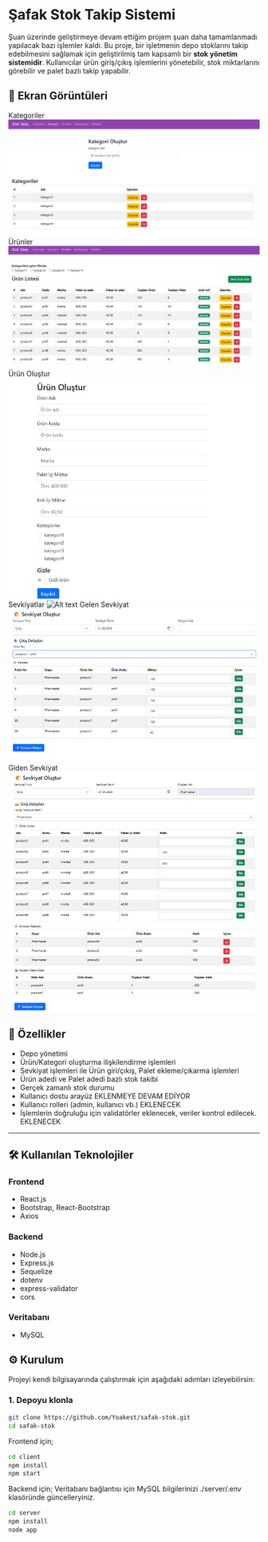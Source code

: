 # Şafak Stok Takip Sistemi

Şuan üzerinde geliştirmeye devam ettiğim projem şuan daha tamamlanmadı yapılacak bazı işlemler kaldı.
Bu proje, bir işletmenin depo stoklarını takip edebilmesini sağlamak için geliştirilmiş tam kapsamlı bir **stok yönetim sistemidir**. Kullanıcılar ürün giriş/çıkış işlemlerini yönetebilir, stok miktarlarını görebilir ve palet bazlı takip yapabilir.

## 📸 Ekran Görüntüleri
Kategoriler
![Alt text](/screenshot/category.png?raw=true "Optional Title")
Ürünler
![Alt text](/screenshot/product.png?raw=true "Optional Title")
Ürün Oluştur
![Alt text](/screenshot/createProduct.png?raw=true "Optional Title")
Sevkiyatlar
![Alt text](/screenshot/shipmet.png?raw=true "Optional Title")
Gelen Sevkiyat
![Alt text](/screenshot/inboundShipment.png?raw=true "Optional Title")
Giden Sevkiyat
![Alt text](/screenshot/outBoundShipment.png?raw=true "Optional Title")
## 🚀 Özellikler

- Depo yönetimi
- Ürün/Kategori oluşturma ilişkilendirme işlemleri
- Sevkiyat işlemleri ile Ürün giri/çıkış, Palet ekleme/çıkarma işlemleri
- Ürün adedi ve Palet adedi bazlı stok takibi
- Gerçek zamanlı stok durumu
- Kullanıcı dostu arayüz EKLENMEYE DEVAM EDİYOR
- Kullanıcı rolleri (admin, kullanıcı vb.) EKLENECEK
- İşlemlerin doğruluğu için validatörler eklenecek, veriler kontrol edilecek. EKLENECEK
---

## 🛠️ Kullanılan Teknolojiler

### Frontend

- React.js
- Bootstrap, React-Bootstrap
- Axios

### Backend

- Node.js
- Express.js
- Sequelize
- dotenv
- express-validator
- cors

### Veritabanı

- MySQL

## ⚙️ Kurulum

Projeyi kendi bilgisayarında çalıştırmak için aşağıdaki adımları izleyebilirsin:

### 1. Depoyu klonla

```bash
git clone https://github.com/Yoakest/safak-stok.git
cd safak-stok
```

Frontend için;

```bash
cd client
npm install
npm start
```

Backend için;
Veritabanı bağlantısı için MySQL bilgilerinizi 
./server/.env
klasöründe güncelleryiniz. 

```bash
cd server
npm install
node app
```
